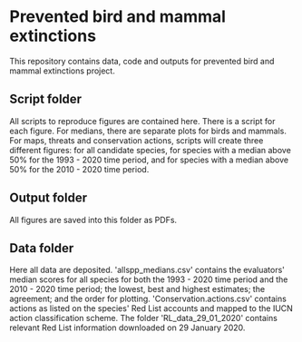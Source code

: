 # Prevented bird and mammal extinctions
This repository contains data, code and outputs for prevented bird and mammal extinctions project.

## Script folder
All scripts to reproduce figures are contained here. There is a script for each figure. For medians, there are separate plots for birds and mammals. For maps, threats and conservation actions, scripts will create three different figures: for all candidate species, for species with a median above 50% for the 1993 - 2020 time period, and for species with a median above 50% for the 2010 - 2020 time period. 

## Output folder
All figures are saved into this folder as PDFs.

## Data folder
Here all data are deposited. 'allspp_medians.csv' contains the evaluators' median scores for all species for both the 1993 - 2020 time period and the 2010 - 2020 time period; the lowest, best and highest estimates; the agreement; and the order for plotting. 'Conservation.actions.csv' contains actions as listed on the species' Red List accounts and mapped to the IUCN action classification scheme. The folder 'RL_data_29_01_2020' contains relevant Red List information downloaded on 29 January 2020.
